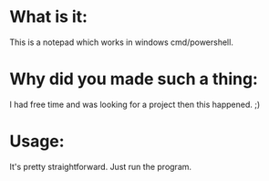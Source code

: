 # What is it:
This is a notepad which works in windows cmd/powershell.

# Why did you made such a thing:
I had free time and was looking for a project then this happened. ;)

# Usage:
It's pretty straightforward. Just run the program.
